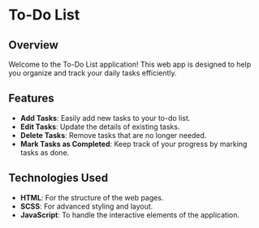 # To-Do List

## Overview

Welcome to the To-Do List application! This web app is designed to help you organize and track your daily tasks efficiently.

## Features

- **Add Tasks**: Easily add new tasks to your to-do list.
- **Edit Tasks**: Update the details of existing tasks.
- **Delete Tasks**: Remove tasks that are no longer needed.
- **Mark Tasks as Completed**: Keep track of your progress by marking tasks as done.

## Technologies Used

- **HTML**: For the structure of the web pages.
- **SCSS**: For advanced styling and layout.
- **JavaScript**: To handle the interactive elements of the application.


